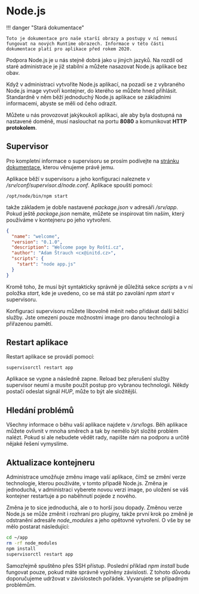 # Node.js

!!! danger "Stará dokumentace"

    Toto je dokumentace pro naše starší obrazy a postupy v ní nemusí fungovat na nových Runtime obrazech. Informace v této části dokumentace platí pro aplikace před rokem 2020.

Podpora Node.js je u nás stejně dobrá jako u jiných jazyků. Na rozdíl od staré administrace je již stabilní a můžete nasazovat Node.js aplikace bez obav.

Když v administraci vytvoříte Node.js aplikací, na pozadí se z vybraného Node.js image vytvoří kontejner, do kterého se můžete hned přihlásit. Standardně v něm běží jednoduchý Node.js aplikace se základními informacemi, abyste se měli od čeho odrazit.

Můžete u nás provozovat jakýkoukoli aplikaci, ale aby byla dostupná na nastavené doméně, musí naslouchat na portu **8080** a komunikovat **HTTP protokolem**.

## Supervisor

Pro kompletní informace o supervisoru se prosím podívejte na [stránku dokumentace](../tools/supervisor.md), kterou věnujeme právě jemu.

Aplikace běží v supervisoru a jeho konfiguraci naleznete v */srv/conf/supervisor.d/node.conf*. Aplikace spouští pomocí:

```shell
/opt/node/bin/npm start
```

takže základem je dobře nastavené *package.json* v adresáři */srv/app*. Pokud ještě *package.json* nemáte, můžete se inspirovat tím naším, který používáme v kontejneru po jeho vytvoření.

```json
{
  "name": "welcome",
  "version": "0.1.0",
  "description": "Welcome page by Roští.cz",
  "author": "Adam Štrauch <cx@initd.cz>",
  "scripts": {
    "start": "node app.js"
  }
}
```

Kromě toho, že musí být syntakticky správně je důležitá sekce *scripts* a v ní položka *start*, kde je uvedeno, co se má stát po zavolání *npm start* v supervisoru.

Konfiguraci supervisoru můžete libovolně měnit nebo přidávat další běžící služby. Jste omezeni pouze možnostmi image pro danou technologii a přiřazenou pamětí.

## Restart aplikace

Restart aplikace se provádí pomocí:

```shell
supervisorctl restart app
```

Aplikace se vypne a následně zapne. Reload bez přerušení služby supervisor neumí a musíte použít postup pro vybranou technologii. Někdy postačí odeslat signál *HUP*, může to být ale složitější.

## Hledání problémů

Všechny informace o běhu vaší aplikace najdete v */srv/logs*. Běh aplikace můžete ovlivnit v mnoha směrech a tak by nemělo být složité problém nalézt. Pokud si ale nebudete vědět rady, napište nám na podporu a určitě nějaké řešení vymyslíme.

## Aktualizace kontejneru

Administrace umožňuje změnu image vaší aplikace, čímž se změní verze technologie, kterou používáte, v tomto případě Node.js. Změna je jednoduchá, v administraci vyberete novou verzi image, po uložení se váš kontejner restartuje a po naběhnutí pojede z nového.

Změna je to sice jednoduchá, ale o to horší jsou dopady. Změnou verze Node.js se může změnit i rozhraní pro pluginy, takže první krok po změně je odstranění adresáře *node_modules* a jeho opětovné vytvoření. O vše by se mělo postarat následující:

```bash
cd ~/app
rm -rf node_modules
npm install
supervisorctl restart app
```

Samozřejmě spuštěno přes SSH přístup. Poslední příklad *npm install* bude fungovat pouze, pokud máte správně vyplněny závislosti. Z tohoto důvodu doporučujeme udržovat v závislostech pořádek. Vyvarujete se případným problémům.

